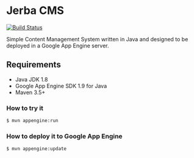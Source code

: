# Jerba CMS

[![Build Status](https://travis-ci.org/santiagolizardo/jerba.svg?branch=master)](https://travis-ci.org/santiagolizardo/jerba)

Simple Content Management System written in Java and designed to be deployed in a Google App Engine server.

## Requirements

  - Java JDK 1.8
  - Google App Engine SDK 1.9 for Java
  - Maven 3.5+

### How to try it

```sh
$ mvn appengine:run
```

### How to deploy it to Google App Engine

```sh
$ mvn appengine:update
```

